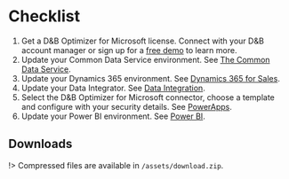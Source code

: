 # Checklist

1. Get a D&B Optimizer for Microsoft license. Connect with your D&B account manager or sign up for a [free demo](http://www.dnb.com/marketing/media/dnb-optimizer-for-microsoft-cds-demo.html) to learn more.
2. Update your Common Data Service environment. See [The Common Data Service](ecosystem/cds.md).
3. Update your Dynamics 365 environment. See [Dynamics 365 for Sales](ecosystem/d365.md).
4. Update your Data Integrator. See [Data Integration](ecosystem/di.md).
5. Select the D&B Optimizer for Microsoft connector, choose a template and configure with your security details. See [PowerApps](ecosystem/powerapps.md).
6. Update your Power BI environment. See [Power BI](ecosystem/powerbi.md).

## Downloads

!> Compressed files are available in `/assets/download.zip`.
